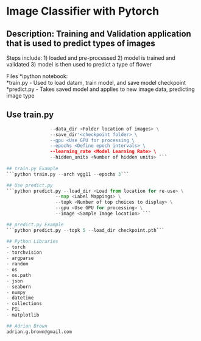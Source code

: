 # Image Classifier with Pytorch

## Description:  Training and Validation application that is used to predict types of images

Steps include: 1) loaded and pre-processed 2) model is trained and validated 3) model is then used 
to predict a type of flower

Files
*ipython notebook:  
*train.py - Used to load datam, train model, and save model checkpoint
*predict.py - Takes saved model and applies to new image data, predicting image type

## Use train.py
```python train.py --arch <Pick architecture> \
                --data_dir <Folder location of images> \
                --save_dir'<checkpoint folder> \
                --gpu <Use GPU for processing \
                --epochs <Define epoch intervals> \ 
                --learning_rate <Model Learning Rate> \
                --hidden_units <Number of hidden units> ```
                
## train.py Example
```python train.py --arch vgg11 --epochs 3```

## Use predict.py
```python predict.py --load_dir <Load from location for re-use> \
                  --map <Label Mappings> \
                  --topk <Number of top choices to display> \
                  --gpu <Use GPU for processing> \
                  --image <Sample Image location> ```

## predict.py Example
```python predict.py --topk 5 --load_dir checkpoint.pth```

## Python Libraries
- torch
- torchvision
- argparse
- random
- os
- os.path
- json
- seaborn
- numpy 
- datetime
- collections
- PIL 
- matplotlib

## Adrian Brown
adrian.g.brown@gmail.com

